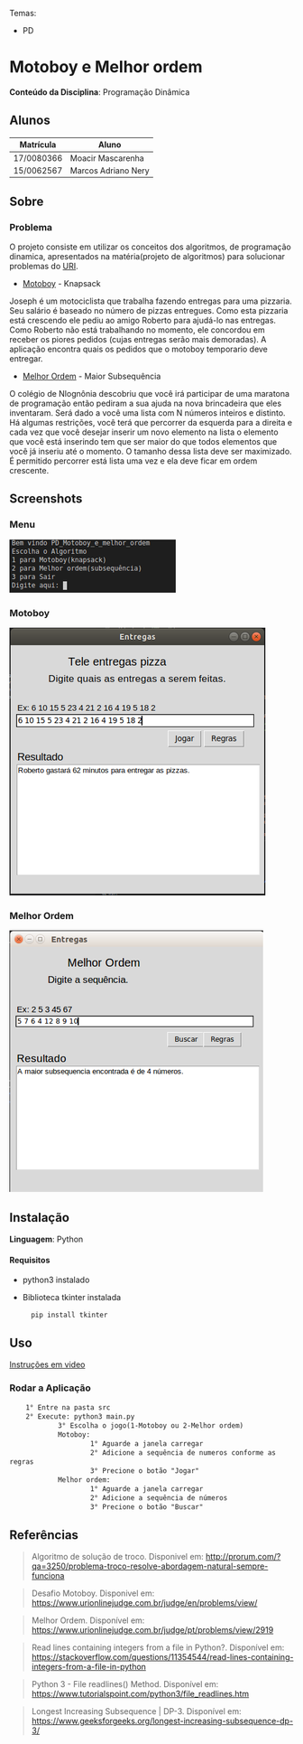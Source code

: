 Temas:
 - PD

# Motoboy e Melhor ordem


**Conteúdo da Disciplina**: Programação Dinâmica

## Alunos
|Matrícula | Aluno |
| -- | -- |
| 17/0080366  |  Moacir Mascarenha |
| 15/0062567  |  Marcos Adriano Nery |

## Sobre 

### Problema

O projeto consiste em utilizar os conceitos dos algoritmos, de programação dinamica, apresentados na matéria(projeto de algoritmos) para solucionar problemas do [URI](www.urionlinejudge.com.br).

- [Motoboy](https://www.urionlinejudge.com.br/judge/en/problems/view/1286) - Knapsack

Joseph é um motociclista que trabalha fazendo entregas para uma pizzaria. Seu salário é baseado no número de pizzas entregues. Como esta pizzaria está crescendo ele pediu ao amigo Roberto para ajudá-lo nas entregas. Como Roberto não está trabalhando no momento, ele concordou em receber os piores pedidos (cujas entregas serão mais demoradas).
    A aplicação encontra quais os pedidos que o motoboy temporario deve entregar.

- [Melhor Ordem](https://www.urionlinejudge.com.br/judge/pt/problems/view/2919) - Maior Subsequência

O colégio de Nlognônia descobriu que você irá participar de uma maratona de programação então pediram a sua ajuda na nova brincadeira que eles inventaram. Será dado a você uma lista com N números inteiros e distinto. Há algumas restrições, você terá que percorrer da esquerda para a direita e cada vez que você desejar inserir um novo elemento na lista o elemento que você está inserindo tem que ser maior do que todos elementos que você já inseriu até o momento. O tamanho dessa lista deve ser maximizado. É permitido percorrer está lista uma vez e ela deve ficar em ordem crescente.





## Screenshots

### Menu

![menu](./img/menu.png)

### Motoboy

![Motoboy](./img/motoboy_exemplo.png)

### Melhor Ordem
![melhor ordem](./img/melhor_ordem.png)


## Instalação 
**Linguagem**: Python<br>

#### Requisitos

- python3 instalado
- Biblioteca tkinter instalada
    
        pip install tkinter


## Uso 

[Instruções em video](https://www.dropbox.com/s/vehsv3k0opfx4o2/proj_alg%20on%202020-12-04%2023-23.mp4?dl=0)


### Rodar a Aplicação

        1° Entre na pasta src
        2° Execute: python3 main.py
                3° Escolha o jogo(1-Motoboy ou 2-Melhor ordem)
                Motoboy:
                        1° Aguarde a janela carregar
                        2° Adicione a sequência de numeros conforme as regras
                        3° Precione o botão "Jogar"
                Melhor ordem:
                        1° Aguarde a janela carregar
                        2° Adicione a sequência de números
                        3° Precione o botão "Buscar"

## Referências

> Algoritmo de solução de troco. Disponivel em: http://prorum.com/?qa=3250/problema-troco-resolve-abordagem-natural-sempre-funciona
 
> Desafio Motoboy. Disponivel em: https://www.urionlinejudge.com.br/judge/en/problems/view/

> Melhor Ordem. Disponível em: https://www.urionlinejudge.com.br/judge/pt/problems/view/2919

> Read lines containing integers from a file in Python?. Disponível em: https://stackoverflow.com/questions/11354544/read-lines-containing-integers-from-a-file-in-python

> Python 3 - File readlines() Method. Disponível em: https://www.tutorialspoint.com/python3/file_readlines.htm

> Longest Increasing Subsequence | DP-3. Disponível em: https://www.geeksforgeeks.org/longest-increasing-subsequence-dp-3/
